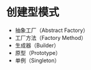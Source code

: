 # 创建型模式
- 抽象工厂（Abstract Factory）
- 工厂方法（Factory Method）
- 生成器（Builder）
- 原型（Prototype）
- 单例（Singleton）